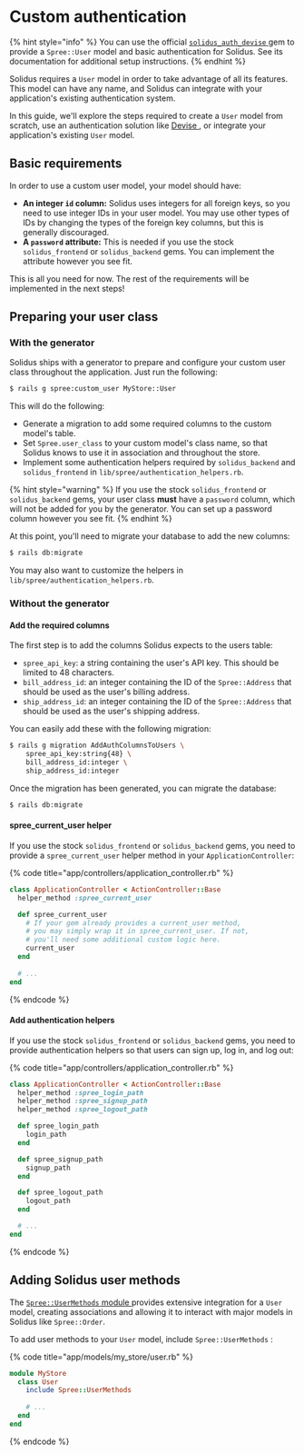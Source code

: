 # Custom authentication

{% hint style="info" %}
You can use the official [`solidus_auth_devise`  ](https://github.com/solidusio/solidus_auth_devise)gem to provide a `Spree::User` model and basic authentication for Solidus. See its documentation for additional setup instructions.
{% endhint %}

Solidus requires a `User` model in order to take advantage of all its features. This model can have any name, and Solidus can integrate with your application's existing authentication system.

In this guide, we'll explore the steps required to create a `User` model from scratch, use an authentication solution like [Devise ](https://github.com/plataformatec/devise), or integrate your application's existing `User` model.

## Basic requirements

In order to use a custom user model, your model should have:

* **An integer `id` column:** Solidus uses integers for all foreign keys, so you need to use integer IDs in your user model. You may use other types of IDs by changing the types of the foreign key columns, but this is generally discouraged.
* **A `password` attribute:** This is needed if you use the stock `solidus_frontend` or `solidus_backend` gems. You can implement the attribute however you see fit.

This is all you need for now. The rest of the requirements will be implemented in the next steps!

## Preparing your user class

### With the generator

Solidus ships with a generator to prepare and configure your custom user class throughout the application. Just run the following:

```bash
$ rails g spree:custom_user MyStore::User
```

This will do the following:

* Generate a migration to add some required columns to the custom model's table.
* Set `Spree.user_class` to your custom model's class name, so that Solidus knows to use it in association and throughout the store.
* Implement some authentication helpers required by `solidus_backend` and `solidus_frontend` in `lib/spree/authentication_helpers.rb`.

{% hint style="warning" %}
If you use the stock `solidus_frontend` or `solidus_backend` gems, your user class **must** have a `password` column, which will not be added for you by the generator. You can set up a password column however you see fit.
{% endhint %}

At this point, you'll need to migrate your database to add the new columns:

```bash
$ rails db:migrate
```

You may also want to customize the helpers in `lib/spree/authentication_helpers.rb`.

### Without the generator

#### Add the required columns <a id="minimum-requirements"></a>

The first step is to add the columns Solidus expects to the users table:

* `spree_api_key`: a string containing the user's API key. This should be limited to 48 characters.
* `bill_address_id`: an integer containing the ID of the `Spree::Address` that should be used as the user's billing address.
* `ship_address_id`: an integer containing the ID of the `Spree::Address` that should be used as the user's shipping address.

You can easily add these with the following migration:

```bash
$ rails g migration AddAuthColumnsToUsers \
    spree_api_key:string{48} \
    bill_address_id:integer \
    ship_address_id:integer
```

Once the migration has been generated, you can migrate the database:

```bash
$ rails db:migrate
```

#### spree\_current\_user helper <a id="spree-em-current-em-user"></a>

If you use the stock `solidus_frontend` or `solidus_backend` gems, you need to provide a `spree_current_user` helper method in your `ApplicationController`:

{% code title="app/controllers/application\_controller.rb" %}
```ruby
class ApplicationController < ActionController::Base
  helper_method :spree_current_user

  def spree_current_user
    # If your gem already provides a current_user method,
    # you may simply wrap it in spree_current_user. If not,
    # you'll need some additional custom logic here.
    current_user
  end
  
  # ...
end
```
{% endcode %}

#### Add authentication helpers <a id="add-authentication-helpers"></a>

If you use the stock `solidus_frontend` or `solidus_backend` gems, you need to provide authentication helpers so that users can sign up, log in, and log out:

{% code title="app/controllers/application\_controller.rb" %}
```ruby
class ApplicationController < ActionController::Base
  helper_method :spree_login_path
  helper_method :spree_signup_path
  helper_method :spree_logout_path

  def spree_login_path
    login_path
  end

  def spree_signup_path
    signup_path
  end

  def spree_logout_path
    logout_path
  end

  # ...
end
```
{% endcode %}

## Adding Solidus user methods

The [`Spree::UserMethods` module  ](https://github.com/solidusio/solidus/blob/master/core/app/models/concerns/spree/user_methods.rb)provides extensive integration for a `User` model, creating associations and allowing it to interact with major models in Solidus like `Spree::Order`.

To add user methods to your `User` model, include `Spree::UserMethods` :

{% code title="app/models/my\_store/user.rb" %}
```ruby
module MyStore
  class User
    include Spree::UserMethods
    
    # ...
  end
end
```
{% endcode %}

